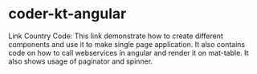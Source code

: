 # coder-kt-angular
Link Country Code:
  This link demonstrate how to create different components and use it to make single page application.
  It also contains code on how to call webservices in angular and render it on mat-table. It also shows usage of paginator and spinner.
